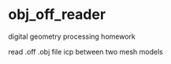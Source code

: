 # obj_off_reader
digital geometry processing homework


read .off .obj file
icp between two mesh models

